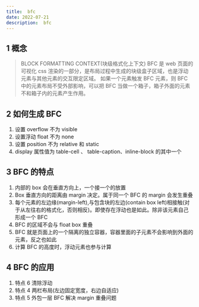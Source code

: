 ```yaml
---
title:  bfc
date: 2022-07-21
description:  bfc
---
```



## 1 概念

> BLOCK FORMATTING CONTEXT(块级格式化上下文)
> BFC 是 web 页面的可视化 css 渲染的一部分，是布局过程中生成的块级盒子区域，也是浮动元素与其他元素的交互限定区域。
> 如果一个元素触发 BFC 元素，则 BFC 中的元素布局不受外部影响，可以把 BFC 当做一个箱子，箱子外面的元素不和箱子内的元素产生作用。

## 2 如何生成 BFC

1. 设置 overflow 不为 visible
2. 设置浮动 float 不为 none
3. 设置 position 不为 relative 和 static
4. display 属性值为 table-cell 、 table-caption、inline-block 的其中一个

## 3 BFC 的特点

1. 内部的 box 会在垂直方向上，一个接一个的放置
2. Box 垂直方向的距离由 margin 决定。属于同一个 BFC 的 margin 会发生重叠
3. 每个元素的左边缘(margin-left),与包含块的左边(contain box left)相接触(对于从左往右的格式化，否则相反)。即使存在浮动也是如此。除非该元素自己形成一个 BFC
4. BFC 的区域不会与 float box 重叠
5. BFC 就是页面上的一个隔离的独立容器，容器里面的子元素不会影响到外面的元素，反之也如此
6. 计算 BFC 的高度时，浮动元素也参与计算

## 4 BFC 的应用

1. 特点 6 清除浮动
2. 特点 4 两栏布局(左边固定宽度，右边自适应)
3. 特点 5 外包一层 BFC 解决 margin 重叠问题
